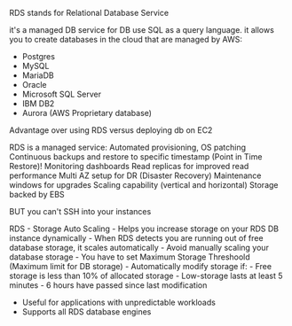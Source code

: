 RDS stands for Relational Database Service

it's a managed DB service for DB use SQL as a query language.
it allows you to create databases in the cloud that are managed by AWS:
- Postgres
- MySQL
- MariaDB
- Oracle
- Microsoft SQL Server
- IBM DB2
- Aurora (AWS Proprietary database)

Advantage over using RDS versus deploying db on EC2

RDS is a managed service:
    Automated provisioning, OS patching
    Continuous backups and restore to specific timestamp (Point in Time Restore)!
    Monitoring dashboards
    Read replicas for improved read performance
    Multi AZ setup for DR (Disaster Recovery)
    Maintenance windows for upgrades
    Scaling capability (vertical and horizontal)
    Storage backed by EBS

BUT you can't SSH into your instances

RDS - Storage Auto Scaling
    - Helps you increase storage on your RDS DB instance dynamically
    - When RDS detects you are running out of free database storage, it scales automatically
    - Avoid manually scaling your database storage
    - You have to set Maximum Storage Threshoold (Maximum limit for DB storage)
    - Automatically modify storage if:
        - Free storage is less than 10% of allocated storage
        - Low-storage lasts at least 5 minutes
        - 6 hours have passed since last modification
- Useful for applications with unpredictable workloads
- Supports all RDS database engines